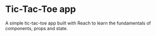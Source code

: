 # Tic-Tac-Toe app

A simple tic-tac-toe app built with Reach to learn the fundamentals of components, props and state.